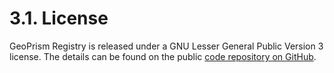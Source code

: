 # 3.1. License

GeoPrism Registry is released under a GNU Lesser General Public Version 3 license. The details can be found on the public [code repository on GitHub](https://github.com/terraframe/geoprism-registry/blob/master/LICENSE).
